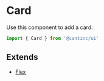 # Card

Use this component to add a card.

```typescript
import { Card } from '@cantinc/ui'
```

## Extends

- [Flex](/layout/flex)
